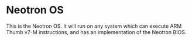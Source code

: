# Neotron OS

This is the Neotron OS. It will run on any system which can execute ARM Thumb v7-M instructions, and has an implementation of the Neotron BIOS.

